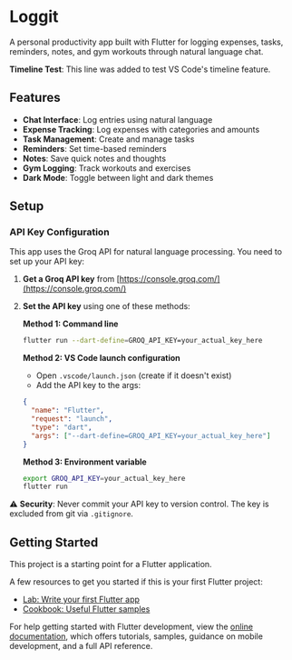 # Loggit

A personal productivity app built with Flutter for logging expenses, tasks, reminders, notes, and gym workouts through natural language chat.

**Timeline Test**: This line was added to test VS Code's timeline feature.

## Features

- **Chat Interface**: Log entries using natural language
- **Expense Tracking**: Log expenses with categories and amounts
- **Task Management**: Create and manage tasks
- **Reminders**: Set time-based reminders
- **Notes**: Save quick notes and thoughts
- **Gym Logging**: Track workouts and exercises
- **Dark Mode**: Toggle between light and dark themes

## Setup

### API Key Configuration

This app uses the Groq API for natural language processing. You need to set up your API key:

1. **Get a Groq API key** from [https://console.groq.com/](https://console.groq.com/)
2. **Set the API key** using one of these methods:

   **Method 1: Command line**
   ```bash
   flutter run --dart-define=GROQ_API_KEY=your_actual_key_here
   ```

   **Method 2: VS Code launch configuration**
   - Open `.vscode/launch.json` (create if it doesn't exist)
   - Add the API key to the args:
   ```json
   {
     "name": "Flutter",
     "request": "launch",
     "type": "dart",
     "args": ["--dart-define=GROQ_API_KEY=your_actual_key_here"]
   }
   ```

   **Method 3: Environment variable**
   ```bash
   export GROQ_API_KEY=your_actual_key_here
   flutter run
   ```

⚠️ **Security**: Never commit your API key to version control. The key is excluded from git via `.gitignore`.

## Getting Started

This project is a starting point for a Flutter application.

A few resources to get you started if this is your first Flutter project:

- [Lab: Write your first Flutter app](https://docs.flutter.dev/get-started/codelab)
- [Cookbook: Useful Flutter samples](https://docs.flutter.dev/cookbook)

For help getting started with Flutter development, view the
[online documentation](https://docs.flutter.dev/), which offers tutorials,
samples, guidance on mobile development, and a full API reference.
